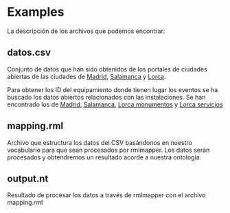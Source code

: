 # Examples
La descripción de los archivos que podemos encontrar:

## datos.csv
Conjunto de datos que han sido obtenidos de los portales de ciudades abiertas de las ciudades de [Madrid](http://datos.munimadrid.es/portal/site/egob/menuitem.c05c1f754a33a9fbe4b2e4b284f1a5a0/?vgnextoid=57be24206a91b510VgnVCM2000001f4a900aRCRD&vgnextchannel=374512b9ace9f310VgnVCM100000171f5a0aRCRD&vgnextfmt=default), [Salamanca](https://analisis.datosabiertos.jcyl.es/explore/dataset/eventos-de-la-agenda-cultural-categorizados-y-geolocalizados/table/?refine.nombre_provincia=Salamanca&refine.fecha_inicio=2022) y [Lorca](https://datosabiertos.regiondemurcia.es/ayuntamiento-de-lorca/catalogo/cultura-ocio/agenda-cultural-lorca).

Para obtener los ID del equipamiento donde tienen lugar los eventos se ha buscado los datos abiertos relacionados con las instalaciones. Se han encontrado los de [Madrid](https://datos.madrid.es/sites/v/index.jsp?vgnextoid=2f115117d05b3410VgnVCM1000000b205a0aRCRD&vgnextchannel=374512b9ace9f310VgnVCM100000171f5a0aRCRD), [Salamanca](https://datosabiertos.jcyl.es/web/jcyl/set/es/cultura-ocio/infraestructuras_culturales/1284305389968), [Lorca monumentos](https://datos.lorca.es/catalogo/monumentos) y [Lorca servicios](https://datos.lorca.es/catalogo/servicios)

## mapping.rml
Archivo que estructura los datos del CSV basándonos en nuestro vocabulario para que sean procesados por rmlmapper. Los datos serán procesados y obtendremos un resultado acorde a nuestra ontología. 

## output.nt
Resultado de procesar los datos a través de rmlmapper con el archivo mapping.rml



